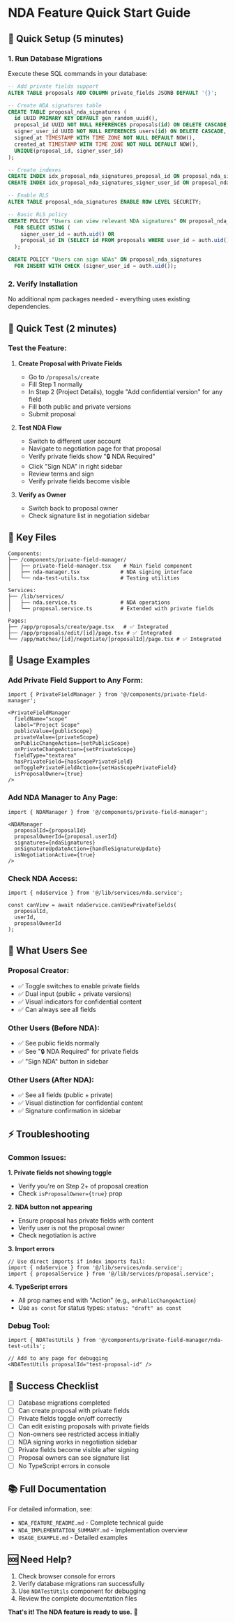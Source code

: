 # NDA Feature Quick Start Guide

## 🚀 Quick Setup (5 minutes)

### 1. Run Database Migrations
Execute these SQL commands in your database:

```sql
-- Add private fields support
ALTER TABLE proposals ADD COLUMN private_fields JSONB DEFAULT '{}';

-- Create NDA signatures table
CREATE TABLE proposal_nda_signatures (
  id UUID PRIMARY KEY DEFAULT gen_random_uuid(),
  proposal_id UUID NOT NULL REFERENCES proposals(id) ON DELETE CASCADE,
  signer_user_id UUID NOT NULL REFERENCES users(id) ON DELETE CASCADE,
  signed_at TIMESTAMP WITH TIME ZONE NOT NULL DEFAULT NOW(),
  created_at TIMESTAMP WITH TIME ZONE NOT NULL DEFAULT NOW(),
  UNIQUE(proposal_id, signer_user_id)
);

-- Create indexes
CREATE INDEX idx_proposal_nda_signatures_proposal_id ON proposal_nda_signatures(proposal_id);
CREATE INDEX idx_proposal_nda_signatures_signer_user_id ON proposal_nda_signatures(signer_user_id);

-- Enable RLS
ALTER TABLE proposal_nda_signatures ENABLE ROW LEVEL SECURITY;

-- Basic RLS policy
CREATE POLICY "Users can view relevant NDA signatures" ON proposal_nda_signatures
  FOR SELECT USING (
    signer_user_id = auth.uid() OR 
    proposal_id IN (SELECT id FROM proposals WHERE user_id = auth.uid())
  );

CREATE POLICY "Users can sign NDAs" ON proposal_nda_signatures
  FOR INSERT WITH CHECK (signer_user_id = auth.uid());
```

### 2. Verify Installation
No additional npm packages needed - everything uses existing dependencies.

## 🧪 Quick Test (2 minutes)

### Test the Feature:

1. **Create Proposal with Private Fields**
   - Go to `/proposals/create`
   - Fill Step 1 normally
   - In Step 2 (Project Details), toggle "Add confidential version" for any field
   - Fill both public and private versions
   - Submit proposal

2. **Test NDA Flow**
   - Switch to different user account
   - Navigate to negotiation page for that proposal
   - Verify private fields show "🔒 NDA Required"
   - Click "Sign NDA" in right sidebar
   - Review terms and sign
   - Verify private fields become visible

3. **Verify as Owner**
   - Switch back to proposal owner
   - Check signature list in negotiation sidebar

## 📁 Key Files

```
Components:
├── /components/private-field-manager/
│   ├── private-field-manager.tsx    # Main field component
│   ├── nda-manager.tsx             # NDA signing interface
│   └── nda-test-utils.tsx          # Testing utilities

Services:
├── /lib/services/
│   ├── nda.service.ts              # NDA operations
│   └── proposal.service.ts         # Extended with private fields

Pages:
├── /app/proposals/create/page.tsx   # ✅ Integrated
├── /app/proposals/edit/[id]/page.tsx # ✅ Integrated
└── /app/matches/[id]/negotiate/[proposalId]/page.tsx # ✅ Integrated
```

## 🔧 Usage Examples

### Add Private Field Support to Any Form:
```tsx
import { PrivateFieldManager } from '@/components/private-field-manager';

<PrivateFieldManager
  fieldName="scope"
  label="Project Scope"
  publicValue={publicScope}
  privateValue={privateScope}
  onPublicChangeAction={setPublicScope}
  onPrivateChangeAction={setPrivateScope}
  fieldType="textarea"
  hasPrivateField={hasScopePrivateField}
  onTogglePrivateFieldAction={setHasScopePrivateField}
  isProposalOwner={true}
/>
```

### Add NDA Manager to Any Page:
```tsx
import { NDAManager } from '@/components/private-field-manager';

<NDAManager
  proposalId={proposalId}
  proposalOwnerId={proposal.userId}
  signatures={ndaSignatures}
  onSignatureUpdateAction={handleSignatureUpdate}
  isNegotiationActive={true}
/>
```

### Check NDA Access:
```tsx
import { ndaService } from '@/lib/services/nda.service';

const canView = await ndaService.canViewPrivateFields(
  proposalId, 
  userId, 
  proposalOwnerId
);
```

## 🎯 What Users See

### Proposal Creator:
- ✅ Toggle switches to enable private fields
- ✅ Dual input (public + private versions)
- ✅ Visual indicators for confidential content
- ✅ Can always see all fields

### Other Users (Before NDA):
- ✅ See public fields normally
- ✅ See "🔒 NDA Required" for private fields
- ✅ "Sign NDA" button in sidebar

### Other Users (After NDA):
- ✅ See all fields (public + private)
- ✅ Visual distinction for confidential content
- ✅ Signature confirmation in sidebar

## ⚡ Troubleshooting

### Common Issues:

**1. Private fields not showing toggle**
- Verify you're on Step 2+ of proposal creation
- Check `isProposalOwner={true}` prop

**2. NDA button not appearing**
- Ensure proposal has private fields with content
- Verify user is not the proposal owner
- Check negotiation is active

**3. Import errors**
```tsx
// Use direct imports if index imports fail:
import { ndaService } from '@/lib/services/nda.service';
import { proposalService } from '@/lib/services/proposal.service';
```

**4. TypeScript errors**
- All prop names end with "Action" (e.g., `onPublicChangeAction`)
- Use `as const` for status types: `status: "draft" as const`

### Debug Tool:
```tsx
import { NDATestUtils } from '@/components/private-field-manager/nda-test-utils';

// Add to any page for debugging
<NDATestUtils proposalId="test-proposal-id" />
```

## 🏁 Success Checklist

- [ ] Database migrations completed
- [ ] Can create proposal with private fields
- [ ] Private fields toggle on/off correctly
- [ ] Can edit existing proposals with private fields
- [ ] Non-owners see restricted access initially
- [ ] NDA signing works in negotiation sidebar
- [ ] Private fields become visible after signing
- [ ] Proposal owners can see signature list
- [ ] No TypeScript errors in console

## 📚 Full Documentation

For detailed information, see:
- `NDA_FEATURE_README.md` - Complete technical guide
- `NDA_IMPLEMENTATION_SUMMARY.md` - Implementation overview
- `USAGE_EXAMPLE.md` - Detailed examples

## 🆘 Need Help?

1. Check browser console for errors
2. Verify database migrations ran successfully
3. Use `NDATestUtils` component for debugging
4. Review the complete documentation files

**That's it! The NDA feature is ready to use.** 🎉